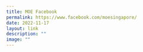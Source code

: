 ```yaml
---
title: MOE Facebook
permalink: https://www.facebook.com/moesingapore/
date: 2022-11-17
layout: link
description: ""
image: ""
---
```

